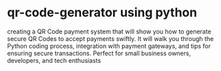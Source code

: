 # qr-code-generator using python
creating a QR Code payment system that will show you how to generate secure QR Codes to accept payments swiftly. It will walk you through the Python coding process, integration with payment gateways, and tips for ensuring secure transactions. Perfect for small business owners, developers, and tech enthusiasts
